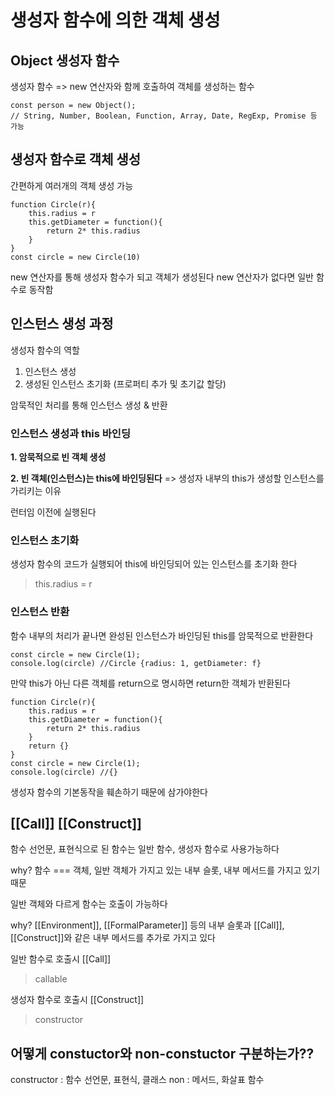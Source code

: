# 생성자 함수에 의한 객체 생성

## Object 생성자 함수

생성자 함수 => new 연산자와 함께 호출하여 객체를 생성하는 함수

```
const person = new Object();
// String, Number, Boolean, Function, Array, Date, RegExp, Promise 등 가능
```

## 생성자 함수로 객체 생성

간편하게 여러개의 객체 생성 가능

```
function Circle(r){
    this.radius = r
    this.getDiameter = function(){
        return 2* this.radius
    }
}
const circle = new Circle(10)
```

new 연산자를 통해 생성자 함수가 되고 객체가 생성된다
new 연산자가 없다면 일반 함수로 동작함

## 인스턴스 생성 과정

생성자 함수의 역할

1. 인스턴스 생성
2. 생성된 인스턴스 초기화 (프로퍼티 추가 및 초기값 할당)

암묵적인 처리를 통해 인스턴스 생성 & 반환

### 인스턴스 생성과 this 바인딩

**1. 암묵적으로 빈 객체 생성**

**2. 빈 객체(인스턴스)는 this에 바인딩된다**
=> 생성자 내부의 this가 생성할 인스턴스를 가리키는 이유

런터임 이전에 실행된다

### 인스턴스 초기화

생성자 함수의 코드가 실행되어 this에 바인딩되어 있는 인스턴스를 초기화 한다

> this.radius = r

### 인스턴스 반환

함수 내부의 처리가 끝나면 완성된 인스턴스가 바인딩된 this를 암묵적으로 반환한다

```
const circle = new Circle(1);
console.log(circle) //Circle {radius: 1, getDiameter: f}
```

만약 this가 아닌 다른 객체를 return으로 명시하면 return한 객체가 반환된다

```
function Circle(r){
    this.radius = r
    this.getDiameter = function(){
        return 2* this.radius
    }
    return {}
}
const circle = new Circle(1);
console.log(circle) //{}
```

생성자 함수의 기본동작을 훼손하기 때문에 삼가야한다

## [[Call]] [[Construct]]

함수 선언문, 표현식으로 된 함수는 일반 함수, 생성자 함수로 사용가능하다

why? 함수 === 객체, 일반 객체가 가지고 있는 내부 슬롯, 내부 메서드를 가지고 있기 때문

일반 객체와 다르게 함수는 호출이 가능하다

why? [[Environment]], [[FormalParameter]] 등의 내부 슬롯과 [[Call]], [[Construct]]와 같은 내부 메서드를 추가로 가지고 있다

일반 함수로 호출시 [[Call]]

> callable

생성자 함수로 호출시 [[Construct]]

> constructor

## 어떻게 constuctor와 non-constuctor 구분하는가??

constructor : 함수 선언문, 표현식, 클래스
non : 메서드, 화살표 함수
